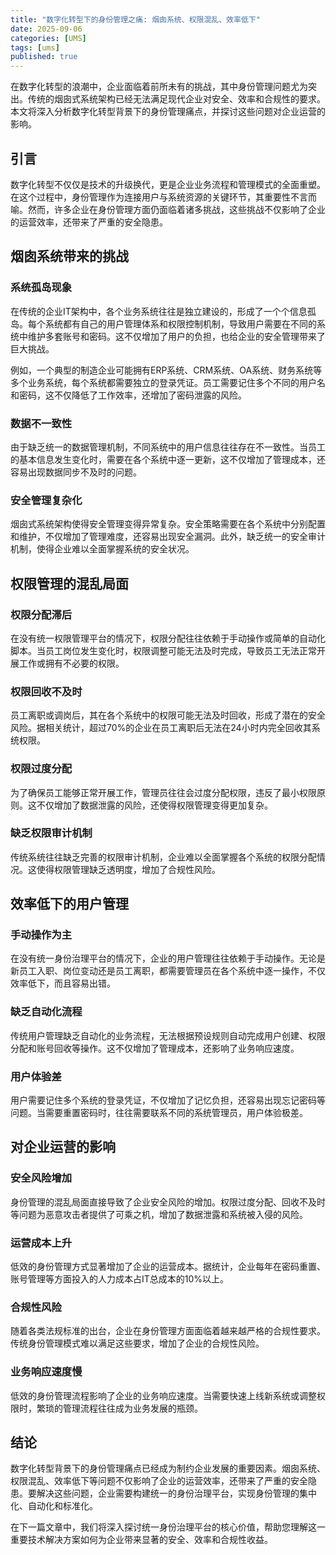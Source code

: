 ```yaml
---
title: "数字化转型下的身份管理之痛: 烟囱系统、权限混乱、效率低下"
date: 2025-09-06
categories: [UMS]
tags: [ums]
published: true
---
```

在数字化转型的浪潮中，企业面临着前所未有的挑战，其中身份管理问题尤为突出。传统的烟囱式系统架构已经无法满足现代企业对安全、效率和合规性的要求。本文将深入分析数字化转型背景下的身份管理痛点，并探讨这些问题对企业运营的影响。

## 引言

数字化转型不仅仅是技术的升级换代，更是企业业务流程和管理模式的全面重塑。在这个过程中，身份管理作为连接用户与系统资源的关键环节，其重要性不言而喻。然而，许多企业在身份管理方面仍面临着诸多挑战，这些挑战不仅影响了企业的运营效率，还带来了严重的安全隐患。

## 烟囱系统带来的挑战

### 系统孤岛现象

在传统的企业IT架构中，各个业务系统往往是独立建设的，形成了一个个信息孤岛。每个系统都有自己的用户管理体系和权限控制机制，导致用户需要在不同的系统中维护多套账号和密码。这不仅增加了用户的负担，也给企业的安全管理带来了巨大挑战。

例如，一个典型的制造企业可能拥有ERP系统、CRM系统、OA系统、财务系统等多个业务系统，每个系统都需要独立的登录凭证。员工需要记住多个不同的用户名和密码，这不仅降低了工作效率，还增加了密码泄露的风险。

### 数据不一致性

由于缺乏统一的数据管理机制，不同系统中的用户信息往往存在不一致性。当员工的基本信息发生变化时，需要在各个系统中逐一更新，这不仅增加了管理成本，还容易出现数据同步不及时的问题。

### 安全管理复杂化

烟囱式系统架构使得安全管理变得异常复杂。安全策略需要在各个系统中分别配置和维护，不仅增加了管理难度，还容易出现安全漏洞。此外，缺乏统一的安全审计机制，使得企业难以全面掌握系统的安全状况。

## 权限管理的混乱局面

### 权限分配滞后

在没有统一权限管理平台的情况下，权限分配往往依赖于手动操作或简单的自动化脚本。当员工岗位发生变化时，权限调整可能无法及时完成，导致员工无法正常开展工作或拥有不必要的权限。

### 权限回收不及时

员工离职或调岗后，其在各个系统中的权限可能无法及时回收，形成了潜在的安全风险。据相关统计，超过70%的企业在员工离职后无法在24小时内完全回收其系统权限。

### 权限过度分配

为了确保员工能够正常开展工作，管理员往往会过度分配权限，违反了最小权限原则。这不仅增加了数据泄露的风险，还使得权限管理变得更加复杂。

### 缺乏权限审计机制

传统系统往往缺乏完善的权限审计机制，企业难以全面掌握各个系统的权限分配情况。这使得权限管理缺乏透明度，增加了合规性风险。

## 效率低下的用户管理

### 手动操作为主

在没有统一身份治理平台的情况下，企业的用户管理往往依赖于手动操作。无论是新员工入职、岗位变动还是员工离职，都需要管理员在各个系统中逐一操作，不仅效率低下，而且容易出错。

### 缺乏自动化流程

传统用户管理缺乏自动化的业务流程，无法根据预设规则自动完成用户创建、权限分配和账号回收等操作。这不仅增加了管理成本，还影响了业务响应速度。

### 用户体验差

用户需要记住多个系统的登录凭证，不仅增加了记忆负担，还容易出现忘记密码等问题。当需要重置密码时，往往需要联系不同的系统管理员，用户体验极差。

## 对企业运营的影响

### 安全风险增加

身份管理的混乱局面直接导致了企业安全风险的增加。权限过度分配、回收不及时等问题为恶意攻击者提供了可乘之机，增加了数据泄露和系统被入侵的风险。

### 运营成本上升

低效的身份管理方式显著增加了企业的运营成本。据统计，企业每年在密码重置、账号管理等方面投入的人力成本占IT总成本的10%以上。

### 合规性风险

随着各类法规标准的出台，企业在身份管理方面面临着越来越严格的合规性要求。传统身份管理模式难以满足这些要求，增加了企业的合规性风险。

### 业务响应速度慢

低效的身份管理流程影响了企业的业务响应速度。当需要快速上线新系统或调整权限时，繁琐的管理流程往往成为业务发展的瓶颈。

## 结论

数字化转型背景下的身份管理痛点已经成为制约企业发展的重要因素。烟囱系统、权限混乱、效率低下等问题不仅影响了企业的运营效率，还带来了严重的安全隐患。要解决这些问题，企业需要构建统一的身份治理平台，实现身份管理的集中化、自动化和标准化。

在下一篇文章中，我们将深入探讨统一身份治理平台的核心价值，帮助您理解这一重要技术解决方案如何为企业带来显著的安全、效率和合规性收益。